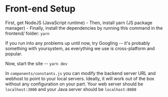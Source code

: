 # Front-end Setup

First, get NodeJS (JavaScript runtime) -
Then, install yarn (JS package manager) -
Finally, install the dependencies by running this command in the frontend/ folder: `yarn`

If you run into any problems up until now, try Googling -- it's probably something with yoursystem, as everything we use is cross-platform and popular.

Now, start the site -- `yarn dev`

In `components/constants.js` you can modify the backend server URL and webhost to point to your local servers. Ideally, it will work out of the box without any configuration on your part. Your web server should be `localhost:3000` and your Java server should be `localhost:8080`
